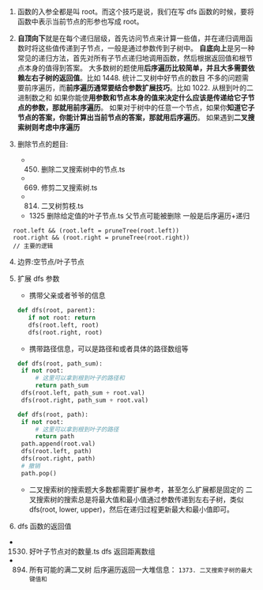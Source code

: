 1. 函数的入参全都是叫 root。而这个技巧是说，我们在写 dfs 函数的时候，要将函数中表示当前节点的形参也写成 root。
2. **自顶向下**就是在每个递归层级，首先访问节点来计算一些值，并在递归调用函数时将这些值传递到子节点，一般是通过参数传到子树中。
   **自底向上**是另一种常见的递归方法，首先对所有子节点递归地调用函数，然后根据返回值和根节点本身的值得到答案。
   大多数树的题使用**后序遍历比较简单，并且大多需要依赖左右子树的返回值**。比如 1448. 统计二叉树中好节点的数目
   不多的问题需要前序遍历，而**前序遍历通常要结合参数扩展技巧**。比如 1022. 从根到叶的二进制数之和
   如果你能使**用参数和节点本身的值来决定什么应该是传递给它子节点的参数，那就用前序遍历**。
   如果对于树中的任意一个节点，如果你**知道它子节点的答案，你能计算出当前节点的答案，那就用后序遍历**。
   如果遇到**二叉搜索树则考虑中序遍历**

3. 删除节点的题目:
   - 450. 删除二叉搜索树中的节点.ts
   - 669. 修剪二叉搜索树.ts
   - 814. 二叉树剪枝.ts
   - 1325 删除给定值的叶子节点.ts
     父节点可能被删除
     一般是后序遍历+递归

```JS
  root.left && (root.left = pruneTree(root.left))
  root.right && (root.right = pruneTree(root.right))
  // 主要的逻辑
```

4. 边界:空节点/叶子节点
5. 扩展 dfs 参数

   - 携带父亲或者爷爷的信息

   ```Python
   def dfs(root, parent):
      if not root: return
      dfs(root.left, root)
      dfs(root.right, root)
   ```

   - 携带路径信息，可以是路径和或者具体的路径数组等

   ```Python
   def dfs(root, path_sum):
    if not root:
        # 这里可以拿到根到叶子的路径和
        return path_sum
    dfs(root.left, path_sum + root.val)
    dfs(root.right, path_sum + root.val)
   ```

   ```Python
   def dfs(root, path):
    if not root:
        # 这里可以拿到根到叶子的路径
        return path
    path.append(root.val)
    dfs(root.left, path)
    dfs(root.right, path)
    # 撤销
    path.pop()
   ```

   - 二叉搜索树的搜索题大多数都需要扩展参考，甚至怎么扩展都是固定的
     二叉搜索树的搜索总是将最大值和最小值通过参数传递到左右子树，类似 dfs(root, lower, upper)，然后在递归过程更新最大和最小值即可。

6. dfs 函数的返回值

- 1530. 好叶子节点对的数量.ts dfs 返回距离数组
- 894. 所有可能的满二叉树
       后序遍历返回一大堆信息： `1373. 二叉搜索子树的最大键值和`
